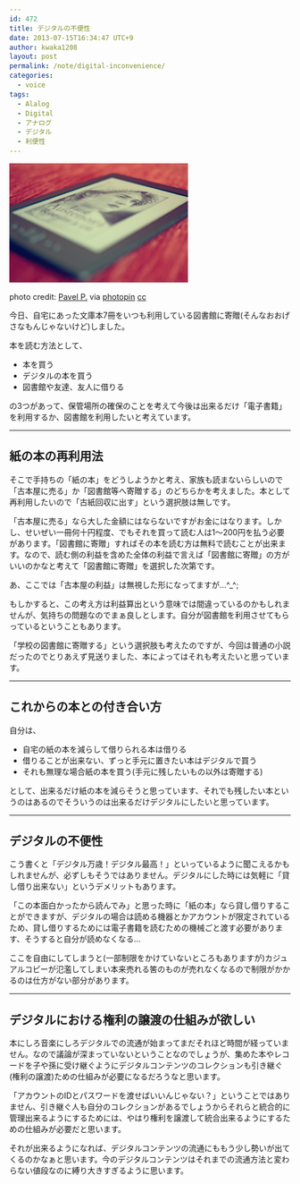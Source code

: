 ```yaml
---
id: 472
title: デジタルの不便性
date: 2013-07-15T16:34:47 UTC+9
author: kwaka1208
layout: post
permalink: /note/digital-inconvenience/
categories:
  - voice
tags:
  - Alalog
  - Digital
  - アナログ
  - デジタル
  - 利便性
---
```

![e-book](/assets/images/2013/07/small__8234574069.jpg)

photo credit: [Pavel P.](http://www.flickr.com/photos/pevelpetros/8234574069/) via [photopin](http://photopin.com) [cc](http://creativecommons.org/licenses/by-nc-sa/2.0/)

今日、自宅にあった文庫本7冊をいつも利用している図書館に寄贈(そんなおおげさなもんじゃないけど)しました。

本を読む方法として、

- 本を買う
- デジタルの本を買う
- 図書館や友達、友人に借りる

の3つがあって、保管場所の確保のことを考えて今後は出来るだけ「電子書籍」を利用するか、図書館を利用したいと考えています。

- - -
## 紙の本の再利用法
そこで手持ちの「紙の本」をどうしようかと考え、家族も読まないらしいので「古本屋に売る」か「図書館等へ寄贈する」のどちらかを考えました。本として再利用したいので「古紙回収に出す」という選択肢は無しです。

「古本屋に売る」なら大した金額にはならないですがお金にはなります。しかし、せいぜい一冊何十円程度、でもそれを買って読む人は1〜200円を払う必要があります。「図書館に寄贈」すればその本を読む方は無料で読むことが出来ます。なので、読む側の利益を含めた全体の利益で言えば「図書館に寄贈」の方がいいのかなと考えて「図書館に寄贈」を選択した次第です。

あ、ここでは「古本屋の利益」は無視した形になってますが...^_^;

もしかすると、この考え方は利益算出という意味では間違っているのかもしれませんが、気持ちの問題なのでまぁ良しとします。自分が図書館を利用させてもらっているということもあります。

「学校の図書館に寄贈する」という選択肢も考えたのですが、今回は普通の小説だったのでとりあえず見送りました、本によってはそれも考えたいと思っています。

- - -
## これからの本との付き合い方
自分は、

- 自宅の紙の本を減らして借りられる本は借りる
- 借りることが出来ない、ずっと手元に置きたい本はデジタルで買う
- それも無理な場合紙の本を買う(手元に残したいもの以外は寄贈する)

として、出来るだけ紙の本を減らそうと思っています、それでも残したい本というのはあるのでそういうのは出来るだけデジタルにしたいと思っています。

- - -
## デジタルの不便性
こう書くと「デジタル万歳！デジタル最高！」といっているように聞こえるかもしれませんが、必ずしもそうではありません。デジタルにした時には気軽に「貸し借り出来ない」というデメリットもあります。

「この本面白かったから読んでみ」と思った時に「紙の本」なら貸し借りすることができますが、デジタルの場合は読める機器とかアカウントが限定されているため、貸し借りするためには電子書籍を読むための機械ごと渡す必要があります、そうすると自分が読めなくなる...

ここを自由にしてしまうと(一部制限をかけていないところもありますが)カジュアルコピーが氾濫してしまい本来売れる筈のものが売れなくなるので制限がかかるのは仕方がない部分があります。

- - -
## デジタルにおける権利の譲渡の仕組みが欲しい
本にしろ音楽にしろデジタルでの流通が始まってまだそれほど時間が経っていません。なので議論が深まっていないということなのでしょうが、集めた本やレコードを子や孫に受け継ぐようにデジタルコンテンツのコレクションも引き継ぐ(権利の譲渡)ための仕組みが必要になるだろうなと思います。

「アカウントのIDとパスワードを渡せばいいんじゃない？」ということではありません、引き継ぐ人も自分のコレクションがあるでしょうからそれらと統合的に管理出来るようにするためには、やはり権利を譲渡して統合出来るようにするための仕組みが必要だと思います。

それが出来るようになれば、デジタルコンテンツの流通にももう少し勢いが出てくるのかなぁと思います。今のデジタルコンテンツはそれまでの流通方法と変わらない値段なのに縛り大きすぎるように思います。


